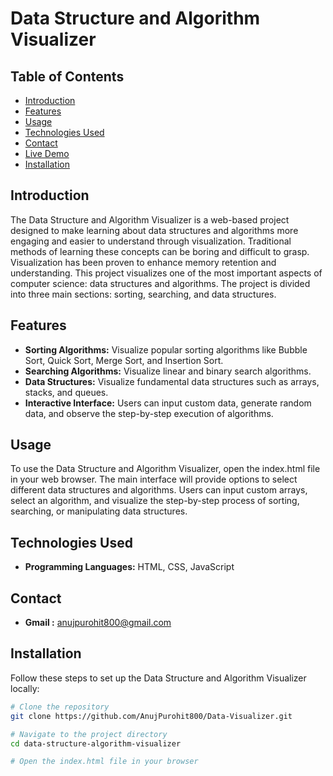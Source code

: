 # Data Structure and Algorithm Visualizer


## Table of Contents

- [Introduction](#introduction)
- [Features](#features)
- [Usage](#usage)
- [Technologies Used](#technologies-used)
- [Contact](#contact)
- [Live Demo](#live-demo)
- [Installation](#installation)

## Introduction

The Data Structure and Algorithm Visualizer is a web-based project designed to make learning about data structures and algorithms more engaging and easier to understand through visualization. Traditional methods of learning these concepts can be boring and difficult to grasp. Visualization has been proven to enhance memory retention and understanding. This project visualizes one of the most important aspects of computer science: data structures and algorithms. The project is divided into three main sections: sorting, searching, and data structures.

## Features

- **Sorting Algorithms:** Visualize popular sorting algorithms like Bubble Sort, Quick Sort, Merge Sort, and Insertion Sort.
- **Searching Algorithms:** Visualize linear and binary search algorithms.
- **Data Structures:** Visualize fundamental data structures such as arrays, stacks, and queues.
- **Interactive Interface:** Users can input custom data, generate random data, and observe the step-by-step execution of algorithms.

## Usage

To use the Data Structure and Algorithm Visualizer, open the index.html file in your web browser. The main interface will provide options to select different data structures and algorithms. Users can input custom arrays, select an algorithm, and visualize the step-by-step process of sorting, searching, or manipulating data structures.

## Technologies Used

- **Programming Languages:** HTML, CSS, JavaScript


## Contact
- **Gmail :** anujpurohit800@gmail.com

## Installation

Follow these steps to set up the Data Structure and Algorithm Visualizer locally:

```sh
# Clone the repository
git clone https://github.com/AnujPurohit800/Data-Visualizer.git

# Navigate to the project directory
cd data-structure-algorithm-visualizer

# Open the index.html file in your browser
